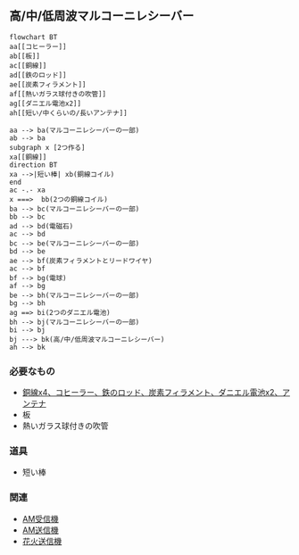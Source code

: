 ## 高/中/低周波マルコーニレシーバー
```mermaid
flowchart BT
aa[[コヒーラー]]
ab[[板]]
ac[[銅線]]
ad[[鉄のロッド]]
ae[[炭素フィラメント]]
af[[熱いガラス球付きの吹管]]
ag[[ダニエル電池x2]]
ah[[短い/中くらいの/長いアンテナ]]

aa --> ba(マルコーニレシーバーの一部)
ab --> ba
subgraph x [2つ作る]
xa[[銅線]]
direction BT
xa -->|短い棒| xb(銅線コイル)
end
ac -.- xa
x ===>  bb(2つの銅線コイル)
ba --> bc(マルコーニレシーバーの一部)
bb --> bc
ad --> bd(電磁石)
ac --> bd
bc --> be(マルコーニレシーバーの一部)
bd --> be
ae --> bf(炭素フィラメントとリードワイヤ)
ac --> bf
bf --> bg(電球)
af --> bg
be --> bh(マルコーニレシーバーの一部)
bg --> bh
ag ==> bi(2つのダニエル電池)
bh --> bj(マルコーニレシーバーの一部)
bi --> bj
bj ---> bk(高/中/低周波マルコーニレシーバー)
ah --> bk
```
### 必要なもの
* [銅線x4、コヒーラー、鉄のロッド、炭素フィラメント、ダニエル電池x2、アンテナ](https://github.com/aya-0p/yah-craft-recipe/blob/main/AM-marconi-parts.md)
* 板
* 熱いガラス球付きの吹管

### 道具
* 短い棒

### 関連
* [AM受信機](https://github.com/aya-0p/yah-craft-recipe/blob/main/AM-receiver.md)
* [AM送信機](https://github.com/aya-0p/yah-craft-recipe/blob/main/AM-transmitter.md)
* [花火送信機](https://github.com/aya-0p/yah-craft-recipe/blob/main/Marconi-transmitter.md)
